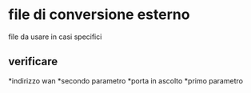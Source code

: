 # file di conversione esterno
file da usare in casi specifici

## verificare
*indirizzo wan
*secondo parametro
*porta in ascolto
*primo parametro
